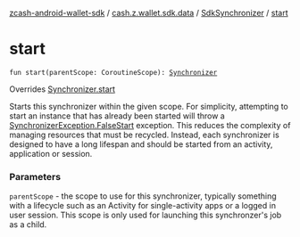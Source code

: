 [zcash-android-wallet-sdk](../../index.md) / [cash.z.wallet.sdk.data](../index.md) / [SdkSynchronizer](index.md) / [start](./start.md)

# start

`fun start(parentScope: CoroutineScope): `[`Synchronizer`](../-synchronizer/index.md)

Overrides [Synchronizer.start](../-synchronizer/start.md)

Starts this synchronizer within the given scope. For simplicity, attempting to start an instance that has already
been started will throw a [SynchronizerException.FalseStart](../../cash.z.wallet.sdk.exception/-synchronizer-exception/-false-start.md) exception. This reduces the complexity of managing
resources that must be recycled. Instead, each synchronizer is designed to have a long lifespan and should be
started from an activity, application or session.

### Parameters

`parentScope` - the scope to use for this synchronizer, typically something with a lifecycle such as an
Activity for single-activity apps or a logged in user session. This scope is only used for launching this
synchronzer's job as a child.